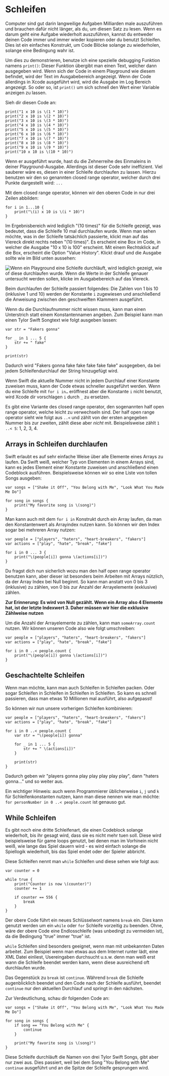 # Schleifen

Computer sind gut darin langweilige Aufgaben Milliarden male auszuführen und brauchen dafür nicht länger, als du, um diesen Satz zu lesen.
Wenn es darum geht eine Aufgabe wiederholt auszuführen, kannst du entweder deinen Code immer und immer wieder kopieren oder du benutzt Schleifen.
Dies ist ein einfaches Konstrukt, um Code Blöcke solange zu wiederholen, solange eine Bedingung wahr ist.

Um dies zu demonstrieren, benutze ich eine spezielle debugging Funktion namens `print()`: Dieser Funktion übergibt man einen Text, welcher dann ausgegeben wird. Wenn sich der Code in einem Playground wie diesem befindet, wird der Text im Ausgabebereich angezeigt. Wenn der Code allerdings in Xcode ausgeführt wird, wird die Ausgabe im Log Bereich angezeigt. So oder so, ist `print()` um sich schnell den Wert einer Variable anzeigen zu lassen.

Sieh dir diesen Code an:

    print("1 x 10 is \(1 * 10)")
    print("2 x 10 is \(2 * 10)")
    print("3 x 10 is \(3 * 10)")
    print("4 x 10 is \(4 * 10)")
    print("5 x 10 is \(5 * 10)")
    print("6 x 10 is \(6 * 10)")
    print("7 x 10 is \(7 * 10)")
    print("8 x 10 is \(8 * 10)")
    print("9 x 10 is \(9 * 10)")
    print("10 x 10 is \(10 * 10)")

Wenn er ausgeführt wurde, hast du die Zehnerreihe des Einmaleins in deiner Playground-Ausgabe. Allerdings ist dieser Code sehr ineffizient. Viel sauberer wäre es, diesen in einer Schleife durchlaufen zu lassen. Hierzu benutzen wir den so genannten closed range operator, welcher durch drei Punkte dargestellt wird: `...` 

Mit dem closed range operator, können wir den oberen Code in nur drei Zeilen abbilden:

    for i in 1...10 {
        print("\(i) x 10 is \(i * 10)")
    }

Im Ergebnisbereich wird lediglich "(10 times)" für die Schleife gezeigt, was bedeutet, dass die Schleife 10 mal durchlaufen wurde. Wenn man sehen möchte, was in der Schleife tatsächlich passierte, klickt man auf das Viereck direkt rechts neben "(10 times)". Es erscheint eine Box im Code, in welcher die Ausgabe "10 x 10 is 100" erscheint.
Mit einem Rechtsklick auf die Box, erscheint die Option "Value History". Klickt drauf und die Ausgabe sollte wie im Bild unten aussehen:

![Wenn ein Playground eine Schleife durchläuft, wird lediglich gezeigt, wie of diese durchlaufen wurde. Wenn die Werte in der Schleife genauer untersucht werden sollen, klicke im Ausgabebereich auf das Viereck.](0-5.png)

Beim durchlaufen der Schleife passiert folgendes: Die Zahlen von 1 bis 10 (inklusive 1 und 10) werden der Konstante `i` zugewiesen und anschließend die Anweisung zwischen den geschweiften Klammern ausgeführt.

Wenn du die Durchlaufnummer nicht wissen muss, kann man einen Unterstrich statt einem Konstantennamen angeben. Zum Beispiel kann man einen Tylor Swift Songtext wie folgt ausgeben lassen:

    var str = "Fakers gonna"

    for _ in 1 ... 5 {
        str += " fake"
    }

    print(str)

Dadurch wird "Fakers gonna fake fake fake fake fake" ausgegeben, da bei jedem Schleifendurchlauf der String hinzugefügt wird.

Wenn Swift die aktuelle Nummer nicht in jedem Durchlauf einer Konstante zuweisen muss, kann der Code etwas schneller ausgeführt werden. Wenn du eine Schleife mit `for i in…` eröffnest aber die Konstante `i` nicht benutzt, wird Xcode dir vorschlagen `i` durch `_` zu ersetzen.

Es gibt eine Variante des closed range operator, den sogenannten half open range operator, welche leicht zu verwechseln sind. Der half open range operator sieht wie folgt aus `..<` und zählt von der ersten angegeben Nummer bis zur zweiten, zählt diese aber *nicht* mit.
Beispielsweise zählt `1 ..< 5`: 1, 2, 3, 4.


## Arrays in Schleifen durchlaufen

Swift erlaubt es auf sehr einfache Weise über alle Elemente eines Arrays zu laufen. Da Swift weiß, welcher Typ von Elementen in einem Arrays sind, kann es jedes Element einer Konstante zuweisen und anschließend einen Codeblock ausführen.
Beispielsweise können wir so eine Liste von tollen Songs ausgeben:

    var songs = ["Shake it Off", "You Belong with Me", "Look What You Made Me Do"]

    for song in songs {
        print("My favorite song is \(song)")
    }

Man kann auch mit dem `for i in` Konstrukt durch ein Array laufen, da man den Konstantenwert als Arrayindex nutzen kann. So können wir den Index sogar bei mehreren Array nutzen:

    var people = ["players", "haters", "heart-breakers", "fakers"]
    var actions = ["play", "hate", "break", "fake"]

    for i in 0 ... 3 {
        print("\(people[i]) gonna \(actions[i])")
    }

Du fragst dich nun sicherlich wozu man den half open range operator benutzen kann, aber dieser ist besonders beim Arbeiten mit Arrays nützlich, da der Array Index bei Null beginnt. So kann man anstatt von 0 bis 3 (inklusive) zu zählen, von 0 bis zur Anzahl der Arrayelemente (exklusive) zählen.

**Zur Erinnerung: Es wird von Null gezählt. Wenn ein Array also 4 Elemente hat, ist der letzte Indexwert 3. Daher müssen wir hier die exklusive Zählweise nutzen**

Um die Anzahl der Arrayelemente zu zählen, kann man `someArray.count` nutzen. Wir können unseren Code also wie folgt umschreiben:

    var people = ["players", "haters", "heart-breakers", "fakers"]
    var actions = ["play", "hate", "break", "fake"]

    for i in 0 ..< people.count {
        print("\(people[i]) gonna \(actions[i])")
    }


## Geschachtelte Schleifen

Wenn man möchte, kann man auch Schleifen in Schleifen packen. Oder sogar Schleifen in Schleifen in Schleifen in Schleifen. So kann es schnell passieren, dass man etwas 10 Millionen mal ausführt, also aufgepasst!

So können wir nun unsere vorherigen Schleifen kombinieren:

    var people = ["players", "haters", "heart-breakers", "fakers"]
    var actions = ["play", "hate", "break", "fake"]

    for i in 0 ..< people.count {
        var str = "\(people[i]) gonna"

        for _ in 1 ... 5 {
            str += " \(actions[i])"
        }

        print(str)
    }

Dadurch geben wir "players gonna play play play play play", dann "haters gonna…" und so weiter aus. 

Ein wichtiger Hinweis: auch wenn Programmierer üblicherweise `i`, `j` und `k` für Schleifenkonstanten nutzen, kann man diese nennen wie man möchte:  `for personNumber in 0 ..< people.count` ist genauso gut.


## While Schleifen

Es gibt noch eine dritte Schleifenart, die einen Codeblock solange wiederholt, bis ihr gesagt wird, dass sie es nicht mehr tuen soll. Diese wird beispielsweise für game loops genutzt, bei denen man im Vorhinein nicht weiß, wie lange das Spiel dauern wird - es wird einfach solange die Spiellogik wiederholt, bis das Spiel endet oder der Spieler abbricht.

Diese Schleifen nennt man `while` Schleifen und diese sehen wie folgt aus:

    var counter = 0

    while true {
        print("Counter is now \(counter)")
        counter += 1

        if counter == 556 {
            break
        }
    }

Der obere Code führt ein neues Schlüsselwort namens `break` ein. Dies kann genutzt werden um ein `while` oder `for` Schleife vorzeitig zu beenden. Ohne, wäre der obere Code eine Endlosschleife (was unbedingt zu vermeiden ist), da die Bedingung "true" immer "true" ist.

`while` Schleifen sind besonders geeignet, wenn man mit unbekannten Daten arbeitet. Zum Beispiel wenn man etwas aus dem Internet runter lädt, eine XML Datei einliest, Usereingaben durchsucht u.s.w. denn man weiß erst wann die Schleife beendet werden kann, wenn diese ausreichend oft durchlaufen wurde.

Das Gegenstück zu `break` ist `continue`. Während `break` die Schleife augenblicklich beendet und den Code nach der Schleife ausführt, beendet `continue` nur den aktuellen Durchlauf  und springt in den nächsten.

Zur Verdeutlichung, schau dir folgenden Code an:

    var songs = ["Shake it Off", "You Belong with Me", "Look What You Made Me Do"]

    for song in songs {
        if song == "You Belong with Me" {
            continue
        }

        print("My favorite song is \(song)")
    }

Diese Schleife durchläuft die Namen von drei Tylor Swift Songs, gibt aber nur zwei aus. Dies passiert, weil bei dem Song "You Belong with Me" `continue` ausgeführt und an die Spitze der Schleife gesprungen wird.
